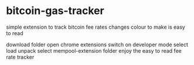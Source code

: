 # bitcoin-gas-tracker
simple extension to track bitcoin fee rates changes colour to make is easy to read

download folder
open chrome extensions
switch on developer mode
select load unpack
select mempool-extension folder 
enjoy the easy to read fee rate tracker 
